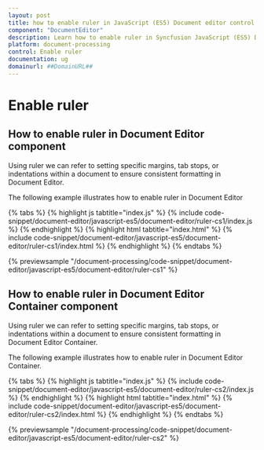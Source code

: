 ```yaml
---
layout: post
title: how to enable ruler in JavaScript (ES5) Document editor control | Syncfusion
component: "DocumentEditor"
description: Learn how to enable ruler in Syncfusion JavaScript (ES5) Document editor control of Syncfusion Essential JS 2 and more.
platform: document-processing
control: Enable ruler 
documentation: ug
domainurl: ##DomainURL##
---
```


# Enable ruler

## How to enable ruler in Document Editor component

Using ruler we can refer to setting specific margins, tab stops, or indentations within a document to ensure consistent formatting in Document Editor.

The following example illustrates how to enable ruler in Document Editor

{% tabs %}
{% highlight js tabtitle="index.js" %}
{% include code-snippet/document-editor/javascript-es5/document-editor/ruler-cs1/index.js %}
{% endhighlight %}
{% highlight html tabtitle="index.html" %}
{% include code-snippet/document-editor/javascript-es5/document-editor/ruler-cs1/index.html %}
{% endhighlight %}
{% endtabs %}

{% previewsample "/document-processing/code-snippet/document-editor/javascript-es5/document-editor/ruler-cs1" %}

## How to enable ruler in Document Editor Container component

Using ruler we can refer to setting specific margins, tab stops, or indentations within a document to ensure consistent formatting in Document Editor Container.

The following example illustrates how to enable ruler in Document Editor Container.

{% tabs %}
{% highlight js tabtitle="index.js" %}
{% include code-snippet/document-editor/javascript-es5/document-editor/ruler-cs2/index.js %}
{% endhighlight %}
{% highlight html tabtitle="index.html" %}
{% include code-snippet/document-editor/javascript-es5/document-editor/ruler-cs2/index.html %}
{% endhighlight %}
{% endtabs %}

{% previewsample "/document-processing/code-snippet/document-editor/javascript-es5/document-editor/ruler-cs2" %}
